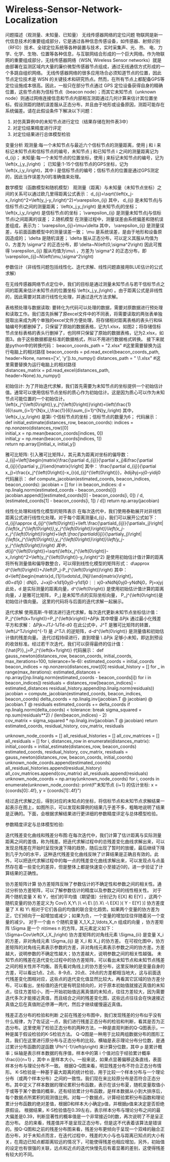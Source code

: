 # Wireless-Sensor-Network-Localization

问题描述（观测量、未知量、已知量）
无线传感器网络的定位问题
物联网是新一代信息技术的重要组成部分，它是通过各种信息传感设备，如传感器、射频识别（RFID）技术、全球定位系统等各种装置与技术，实时采集声、光、热、 电、力学、化学、生物、位置等各种信息，与互联网结合形成的一个巨大网络。作为物联网的重要组成部分，无线传感器网络（WSN, Wireless Sensor networks）就是由部署在监测区域内大量的廉价微型传感器节点组成，通过无线通信方式形成的一个多跳自组织网络。 
无线传感器网络的很多应用场合必须知道节点的位置，因此节点定位技术是 WSN 的关键技术和研究热点。然而，在所有节点上都配备GPS等定位设施成本很高。因此，一般只在部分节点通过 GPS 定位设备获得自身的精确位置，这些节点称为信标节点（beacon node）；而其它未知节点（unknown node）则通过网络连接信息和节点内部相互测距通过几何计算来估计其位置坐标。假设测距的随机误差服从正态分布，并且由于地形或设备原因，测距可能存在系统偏差。请在此假设条件下解决以下问题：
1. 对仿真算例中的未知节点进行定位（结果存储在附件表3中） 
2. 对定位结果精度进行评定 
3. 对定位结果进行总体模型检验

变量分析
观测量:每一个未知节点与最近六个信标节点的测量距离，使用 j 和 i 来标记未知节点和信标节点的编号，未知节点 j 和已知节点 i 之间的测量距离记为 d_{ij}；
未知量:每一个未知节点的位置坐标，使用 j 来标记未知节点的编号，记为 \left(x_j,y_j\right)  ；
已知量:1-15个信标节点的GPS坐标，记为 \left(x_i,y_i\right)，其中 i 是信标节点的编号；信标节点的位置是通过GPS测定的，因此当作误差为0的准确值来处理。

数学模型（函数模型和随机模型）
观测量（距离）与未知量（未知节点坐标）之间的关系可以通过欧几里得距离公式表示：
d_{ij}=\sqrt{\left(x_j-x_i\right)^2+\left(y_j-y_i\right)^2}+\varepsilon_{ij}
其中，  d_{ij}   是未知节点j与信标节点i之间的测量距离；
      \left(x_j,y_j\right) 是未知节点j的坐标；
      \left(x_i,y_i\right) 是信标节点i的坐标；
      \varepsilon_{ij}   是测量未知节点j与信标节点i之间距离的误差；
2.随机模型
在测量过程中，测量误差由系统偏差和随机误差组成，表示为：
\varepsilon_{ij}=\mu+\delta
其中，  \varepsilon_{ij}    是测量误差，与前面函数模型中的测量误差一致；
\mu     是系统误差，是由于地形和设备原因造成的；
\delta     是随机误差；
\delta  服从正态分布，可以定义其服从均值为0，方差为 \sigma^2 的正态分布，即 
\delta~N\left(0,\sigma^2\right)
因此可推得 \varepsilon_{ij} 服从均值为\mu\ ，方差为 \sigma^2 的正态分布，即
\varepsilon_{ij}~N\left(\mu,\sigma^2\right)

参数估计（非线性问题包括线性化、迭代求解、线性问题直接用BLUE估计的公式求解）

在无线传感器网络节点定位中，我们的目标是通过测量未知节点与若干信标节点之间的距离来估计未知节点的位置坐标 \left(x_j,y_j\right) 。由于距离公式是非线性的，因此需要对其进行线性化处理，并通过迭代方法求解。

表格预处理与数据读取:
要转化为代码可以处理的数据，需要对原数据进行预处理和读取工作。我们首先拆解了原excel文件中的不同表，将需要读取的两张表单独提取出来成为两个单独的excel文件方便处理，将存储相对距离表格的表头行和纵轴编号列都删掉了，只保留了原始的数据表格，记为1.xlsx，如图2；将存储信标节点坐标表格的表头行删掉了，也同样只保留了原始的数据表格，记为2.xlsx，如图3。由于这些数据都是标准的数据格式，所以不用进行数据格式转换。
接下来就是python中的转换代码：
beacon_coords_path = "2.xlsx" #这里需要替换为运行电脑上的相对路径
beacon_coords = pd.read_excel(beacon_coords_path, header=None, names=['x', 'y']).to_numpy()
distances_path = " \1.xlsx" #这里需要替换为运行电脑上的相对路径    
distances_matrix = pd.read_excel(distances_path, header=None).to_numpy()

初始估计:
为了开始迭代求解，我们首先需要为未知节点的坐标提供一个初始估计值。通常可以使用信标节点坐标的质心作为初始估计。这是因为质心可以作为未知节点可能位置的一个初始估计。
\left(x_j^{\left(0\right)},y_j^{\left(0\right)}\right)=\left(\frac{1}{6}\sum_{i=1}^{N}x_i,\frac{1}{6}\sum_{i=1}^{N}y_i\right)
其中， \left(x_i,y_i\right) 是第i 个信标节点的坐标；信标节点的数量为6；
代码展示：
def initial_estimate(distances_row, beacon_coords): 
indices = np.nonzero(distances_row)[0]     
initial_x = np.mean(beacon_coords[indices, 0])     
initial_y = np.mean(beacon_coords[indices, 1])     
return np.array([initial_x, initial_y])

雅可比矩阵:
引入雅可比矩阵J，其元素为距离对坐标的偏导数：
J_{ij}=\left[\begin{matrix}\frac{\partial d_{ij}}{\partial x_j}&\frac{\partial d_{ij}}{\partial y_j}\\\end{matrix}\right]
其中：
\frac{\partial d_{ij}}{\partial x_j}=\frac{x_j^{\left(0\right)}-x_i}{d_{ij}^{\left(0\right)}}，∂dij∂yj=yj0-yidij0
代码展示：
def compute_jacobian(estimated_coords, beacon_indices, beacon_coords):     jacobian = []     for i in beacon_indices:         d = np.linalg.norm(estimated_coords - beacon_coords[i])         jacobian.append([(estimated_coords[0] - beacon_coords[i, 0]) / d,                           (estimated_coords[1] - beacon_coords[i, 1]) / d])     return np.array(jacobian)

线性化处理和线性化模型的矩阵表示
在每次迭代中，我们使用泰勒展开对非线性距离公式进行线性化处理。对于每个距离测量d_{ij}，我们可以展开公式如下：
d_{ij}\approx d_{ij}^{\left(0\right)}+\left.\frac{\partiald_{ij}}{\partialx_j}\right|_{\left(x_j^{\left(0\right)},y_j^{\left(0\right)}\right)}\left(x_j-x_j^{\left(0\right)}\right)+\left.\frac{\partiald_{ij}}{\partialy_j}\right|_{\left(x_j^{\left(0\right)},y_j^{\left(0\right)}\right)}\left(y_j-y_j^{\left(0\right)}\right)
其中，d_{ij}^{\left(0\right)}=\sqrt{\left(x_j^{\left(0\right)}-x_i\right)^2+\left(y_j^{\left(0\right)}-y_i\right)^2} 是使用初始估计值计算的距离
将所有测量值和偏导数整合，可以得到线性化模型的矩阵形式：
d\approx d^{\left(0\right)}+J\left(P_j-P_j^{\left(0\right)}\right)
其中：
d=\left[\begin{matrix}d_{1j}\\\vdots\\d_{Nj}\\\end{matrix}\right]，d0=d1j0⋮dNj0，J=xj0-x1d1j0yj0-y1d1j0⋮⋮xj0-xNdNj0yj0-yNdNj0，Pj=xjyj
此处，d 是实际测量的距离向量，d^{\left(0\right)} 是使用初始估计值计算的距离向量，J 是雅可比矩阵， P_j 是未知节点的实际坐标向量， P_j^{\left(0\right)}是初始估计值向量。
这里的代码将与后面的迭代求解一起展示。

迭代求解
使用高斯-牛顿法进行迭代求解，每次迭代更新未知节点坐标估计值：
P_j^{\left(k+1\right)}=P_j^{\left(k\right)}+∆Pjk
其中增量 ∆Pjk 通过最小化残差平方和求解：
∆Pjk=JTJ-1JTd-d0
在此公式中，J^T 是雅可比矩阵的转置，\left(J^TJ\right)^{-1} 是 J^TJ\ 的逆矩阵，d-d^{\left(0\right)} 是测量值和初始估计值的残差向量。
迭代过程持续进行，直到增量 \ ∆Pjk 足够小未知，即达到预设的收敛标准。经过若干次迭代，我们可以获得最终的估计值：
{\hat{P}}_j=P_j^{\left(k+1\right)}
代码展示：
def gauss_newton(distances_row, beacon_coords, initial_coords, max_iterations=100, tolerance=1e-6):     estimated_coords = initial_coords     beacon_indices = np.nonzero(distances_row)[0]     residual_history = []     for _ in range(max_iterations):         estimated_distances = np.array([np.linalg.norm(estimated_coords - beacon_coords[i]) for i in beacon_indices])         residuals = distances_row[beacon_indices] - estimated_distances         residual_history.append(np.linalg.norm(residuals))         jacobian = compute_jacobian(estimated_coords, beacon_indices, beacon_coords)         delta_coords = np.linalg.inv(jacobian.T @ jacobian) @ jacobian.T @ residuals         estimated_coords += delta_coords         if np.linalg.norm(delta_coords) < tolerance:             break     sigma_squared = np.sum(residuals**2) / (len(beacon_indices) - 2)  
cov_matrix = sigma_squared * np.linalg.inv(jacobian.T @ jacobian)     return estimated_coords, residual_history, cov_matrix, residuals

unknown_node_coords = [] all_residual_histories = [] all_cov_matrices = [] all_residuals = [] for i, distances_row in enumerate(distances_matrix):     initial_coords = initial_estimate(distances_row, beacon_coords)     estimated_coords, residual_history, cov_matrix, residuals = gauss_newton(distances_row, beacon_coords, initial_coords)     unknown_node_coords.append(estimated_coords)     all_residual_histories.append(residual_history)     all_cov_matrices.append(cov_matrix)     all_residuals.append(residuals)  unknown_node_coords = np.array(unknown_node_coords) for i, coords in enumerate(unknown_node_coords):     print(f"未知节点 {i+1} 的估计坐标: x = {coords[0]:.4f}, y = {coords[1]:.4f}")

经过迭代求解之后，得到对应的未知点的坐标，将信标节点和未知节点求解结果一起表示在图上，如图所示，可以发现和算例的结果几乎差不多，粗略地说明了结果是正确的。下面，会根据求解结果进行更详细的参数精度评定与总体模型检验。

参数精度评定与总体模型检验:

迭代残差变化曲线和残差分布图:在每次迭代中，我们计算了估计距离与实际测量距离之间的差值，称为残差。把迭代求解过程中的总残差变化曲线求解出来，可以发现总残差在开始时呈现快速下降的趋势，随后出现了暂时的放缓，最后继续下降到几乎为0的水平，这种迭代残差变化曲线反映了计算结果是正确且有效的。此外，可以把迭代求解过程中的每一点的残差变化曲线求解出来，可以发现点与点虽然存在着一些变化的差异，但是整体上都是快速变小至接近0的，进一步验证了计算结果的正确性。

协方差矩阵计算
协方差矩阵反映了参数估计的不确定性和参数之间的相关性。通过分析协方差矩阵，可以了解参数估计的精度以及参数之间的线性相关性。
对于两个随机变量 X 和 Y，他们的平均值（期望值）分别记为 E[X] 和 E[Y] ，这两个随机变量的协方差定义为
Cov(\ X,Y\ )\ =\ E\ [(\ X\ -\ E[X] )( Y - E[Y] )]
协方差度量了 X 和 Y\  相对于它们各自的均值的联合变化趋势。如果两个变量的协方差为正，它们倾向于一起增加或减少；如果为负，一个变量的增加往往伴随着另一个变量的减少。
对于一个由 n 个随机变量 X_1,X_2,\ldots,X_n 组成的向量 ，协方差矩阵 \Sigma 是一个 n\times n 的方阵，其元素定义如下：
\Sigma=Cov\left(X_i,X_j\right)
协方差矩阵的对角线元素 \Sigma_{ii} 是变量 X_i 的方差，非对角线元素 \Sigma_{ij} 是 X_i 和 X_j 的协方差。
在可视化图中，协方差矩阵的对角线元素表示参数的方差，非对角线元素表示参数之间的协方差。方差越大，说明参数的不确定性越大；协方差越大，说明参数之间的相关性越强。
未知节点的残差在迭代变化过程中的协方差矩阵，可以看出未知节点和未知节点残差之间的相关性并不均衡。首先看对角线上的协方差分布，这里反映的是变量自身的方差，可以看出1点、2点、8-9点、20点、28点的方差都相当地大，这与前面迭代残差变化图相对应，这些点的迭代变化值显然比较大。再看其它区域的协方差分布，可以看出，坐标值的迭代是有明显倾向的，对于原本初始值就接近真值的未知点，往往方差较小，而一开始初始值远离真值的未知点，往往方差较大，因为需要迭代多次才能接近真值，而且结合之间的残差变化图，这些远点往往会在快速接近真值之后在真值附近停滞一两代，然后才继续缓慢逼近真值。

残差正态分布的检验和判断
之前在残差分布图中，我们发现残差的分布似乎没有什么规律，为了佐证这一点，我们进行残差正态分布的检验和判断，看其是否为正态分布。这里使用了检验正态分布的两种方法，一种是直观判断的Q-Q图表示，一种是属于假设检验的K-S检验方法。
Q-Q图是一种用于比较两组数据分布的图形工具，我们在这里进行原分布与正态分布的比较。横轴是表示理论分布分位数，是通过累计分布函数的逆函数 \Phi^{-1}\left(p\right) 来计算分位数，其中 p 是累计概率；纵轴是表示样本数据的有序值，样本中的第 i 个值对应于经验累计概率 \frac{i}{n+1} ，其中 n 是样本大小。一般来说，如果点显著偏移这条直线，表面样本分布与理论分布不一致。
根据Q-Q图来看，明显残差分布不符合正态分布情形。
K-S检验是一种基于最大距离的统计检验，用于比较一个样本分布与一个理论分布（或两个样本分布）之间的一致性。我们现在来比较原分布是否符合正态分布。其中定义了样本数据的理论累积分布函数，表示在该分布夏，随机变量取值小于或等于某个数值的概率，还有经验累计分布函数，是样本数据从小到大排序后，每个数据点所累积的观测值比例。对每一个数据点，计算经验累积分布函数和理论累计分布函数的绝对差值，根据D和样本大小确定p值，并根据p值来决定是否拒绝原假设。
根据结果，K-S检验值在0.39左右，表示样本分布与理论分布之间的最大偏差是0.39，判断显著性的概率值是一个非常接近0的数，再次说明了不是呈正态分布。
总的来看，残差值并不是呈现正态分布，但是这不代表着该算法是错误的。按Q-Q图和之前的残差分布图来看，残差分布更倾向于呈现一个双峰的融合正态分布，对于未知点而言，在迭代过程中，残差的大小与也与距离已知点的大小有关，在周边已知点都距离较远的情况下，可能使得残差也相应增加，另外，初始值的设定也有很强的关联，远点和近点的迭代快慢先后有着显著的差别，这使得残差有较大的不同。

